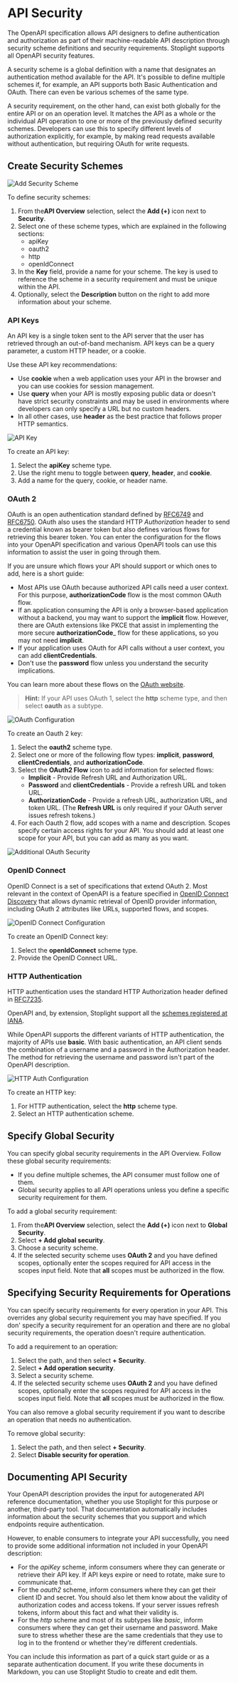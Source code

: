 # API Security

The OpenAPI specification allows API designers to define authentication and authorization as part of their machine-readable API description through security scheme definitions and security requirements. Stoplight supports all OpenAPI security features.

A security scheme is a global definition with a name that designates an authentication method available for the API. It's possible to define multiple schemes if, for example, an API supports both Basic Authentication and OAuth. There can even be various schemes of the same type.

A security requirement, on the other hand, can exist both globally for the entire API or on an operation level. It matches the API as a whole or the individual API operation to one or more of the previously defined security schemes. Developers can use this to specify different levels of authorization explicitly, for example, by making read requests available without authentication, but requiring OAuth for write requests.

## Create Security Schemes

<!-- The options in this section match the UI but go againt Vale rules -->

![Add Security Scheme](https://stoplight.io/api/v1/projects/cHJqOjI/images/pMCQSvLUc7g)

To define security schemes:

1. From the**API Overview** selection, select the **Add (+)** icon next to **Security**.
2. Select one of these scheme types, which are explained in the following sections:
   - apiKey
   - oauth2
   - http
   - openIdConnect
3. In the **Key** field, provide a name for your scheme. The key is used to reference the scheme in a security requirement and must be unique within the API.
4. Optionally, select the **Description** button on the right to add more information about your scheme.

### API Keys

An API key is a single token sent to the API server that the user has retrieved through an out-of-band mechanism. API keys can be a query parameter, a custom HTTP header, or a cookie.

Use these API key recommendations:

- Use **cookie** when a web application uses your API in the browser and you can use cookies for session management.
- Use **query** when your API is mostly exposing public data or doesn't have strict security constraints and may be used in environments where developers can only specify a URL but no custom headers.
- In all other cases, use **header** as the best practice that follows proper HTTP semantics.

![API Key](https://stoplight.io/api/v1/projects/cHJqOjI/images/bHYvQu2AxRY)

To create an API key:

1. Select the **apiKey** scheme type. 
2. Use the right menu to toggle between **query**, **header**, and **cookie**.
3. Add a name for the query, cookie, or header name.

### OAuth 2

OAuth is an open authentication standard defined by [RFC6749](https://tools.ietf.org/html/rfc6749) and [RFC6750](https://tools.ietf.org/html/rfc6750). OAuth also uses the standard HTTP _Authorization_ header to send a credential known as bearer token but also defines various flows for retrieving this bearer token. You can enter the configuration for the flows into your OpenAPI specification and various OpenAPI tools can use this information to assist the user in going through them.

If you are unsure which flows your API should support or which ones to add, here is a short guide:

- Most APIs use OAuth because authorized API calls need a user context. For this purpose,  **authorizationCode** flow is the most common OAuth flow.
- If an application consuming the API is only a browser-based application without a backend, you may want to support the **implicit** flow. However, there are OAuth extensions like PKCE that assist in implementing the more secure **authorizationCode**_ flow for these applications, so you may not need **implicit**.
- If your application uses OAuth for API calls without a user context, you can add **clientCredentials**.
- Don't use the **password** flow unless you understand the security implications.

You can learn more about these flows on the [OAuth website](https://oauth.net/).

> **Hint:**
> If your API uses OAuth 1, select the **http** scheme type, and then select **oauth** as a subtype.

![OAuth Configuration](https://stoplight.io/api/v1/projects/cHJqOjI/images/1TXQEE6KFfY)

To create an Oauth 2 key:

1. Select the **oauth2** scheme type. 
2. Select one or more of the following flow types: **implicit**, **password**, **clientCredentials**, and **authorizationCode**. 
3. Select the **OAuth2 Flow** icon to add information for selected flows:
   - **Implicit** - Provide Refresh URL and Authorization URL.
   - **Password** and **clientCredentials** - Provide a refresh URL and token URL.
   - **AuthorizationCode** - Provide a refresh URL, authorization URL, and token URL. (The **Refresh URL** is only required if your OAuth server issues refresh tokens.)
4. For each Oauth 2 flow, add scopes with a name and description. Scopes specify certain access rights for your API. You should add at least one scope for your API, but you can add as many as you want.

![Additional OAuth Security](https://stoplight.io/api/v1/projects/cHJqOjI/images/Vd2N2eBVSM4)

### OpenID Connect

OpenID Connect is a set of specifications that extend OAuth 2. Most relevant in the context of OpenAPI is a feature specified in [OpenID Connect Discovery](https://openid.net/connect/) that allows dynamic retrieval of OpenID provider information, including OAuth 2 attributes like URLs, supported flows, and scopes.

![OpenID Connect Configuration](https://stoplight.io/api/v1/projects/cHJqOjI/images/efVbwqcHgEI)

To create an OpenID Connect key:

1. Select the **openIdConnect** scheme type. 
2. Provide the OpenID Connect URL.

### HTTP Authentication

HTTP authentication uses the standard HTTP Authorization header defined in [RFC7235](https://tools.ietf.org/html/rfc7235).

OpenAPI and, by extension, Stoplight support all the [schemes registered at IANA](https://www.iana.org/assignments/http-authschemes/http-authschemes.xhtml). 

While OpenAPI supports the different variants of HTTP authentication, the majority of APIs use **basic**. With basic authentication, an API client sends the combination of a username and a password in the Authorization header. The method for retrieving the username and password isn't part of the OpenAPI description.

![HTTP Auth Configuration](https://stoplight.io/api/v1/projects/cHJqOjI/images/mYOOyhiBk4Q)

To create an HTTP key:

1. For HTTP authentication, select the **http** scheme type.
2. Select an HTTP authentication scheme.

## Specify Global Security

You can specify global security requirements in the API Overview. Follow these global security requirements:

- If you define multiple schemes, the API consumer must follow one of them.
- Global security applies to all API operations unless you define a specific security requirement for them.

To add a global security requirement:

1. From the**API Overview** selection, select the **Add (+)** icon next to **Global Security**.
2. Select **+ Add global security**.
3. Choose a security scheme.
4. If the selected security scheme uses **OAuth 2** and you have defined scopes, optionally enter the scopes required for API access in the scopes input field. Note that **all** scopes must be authorized in the flow.

## Specifying Security Requirements for Operations

You can specify security requirements for every operation in your API. This overrides any global security requirement you may have specified. If you don' specify a security requirement for an operation and there are no global security requirements, the operation doesn't require authentication.

To add a requirement to an operation:

1. Select the path, and then select **+ Security**.
2. Select **+ Add operation security**.
3. Select a security scheme.
4.  If the selected security scheme uses **OAuth 2** and you have defined scopes, optionally enter the scopes required for API access in the scopes input field. Note that **all** scopes must be authorized in the flow.

You can also remove a global security requirement if you want to describe an operation that needs no authentication. 

To remove global security:

1. Select the path, and then select **+ Security**.
2. Select **Disable security for operation**.

## Documenting API Security

Your OpenAPI description provides the input for autogenerated API reference documentation, whether you use Stoplight for this purpose or another, third-party tool. That documentation automatically includes information about the security schemes that you support and which endpoints require authentication.

However, to enable consumers to integrate your API successfully, you need to provide some additional information not included in your OpenAPI description:

- For the _apiKey_ scheme, inform consumers where they can generate or retrieve their API key. If API keys expire or need to rotate, make sure to communicate that.
- For the _oauth2_ scheme, inform consumers where they can get their client ID and secret. You should also let them know about the validity of authorization codes and access tokens. If your server issues refresh tokens, inform about this fact and what their validity is.
- For the _http_ scheme and most of its subtypes like _basic_, inform consumers where they can get their username and password. Make sure to stress whether these are the same credentials that they use to log in to the frontend or whether they're different credentials.

You can include this information as part of a quick start guide or as a separate authentication document. If you write these documents in Markdown, you can use Stoplight Studio to create and edit them.